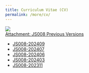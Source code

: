 ```yaml
---
title: Curriculum Vitae (CV)
permalink: /more/cv/
---
```


<style>
.intro{
font-family:times;
font-size:21px;
}
</style>

<!--<embed src="/Jerland/assets/JS008-202406.pdf#page=2" width="350" height="500" type="application/pdf">-->

<img src="/Jerland/assets/img/JS008-202409P.png">

<div class="btn-group">
  <a href="#" class="btn btn-default">Attachment: JS008 Previous Versions </a>
  <a href="#" class="btn btn-default dropdown-toggle" data-toggle="dropdown"><span class="caret"></span></a>
  <ul class="dropdown-menu">
    <li><a href="https://yunqing-jia.github.io/JTRC/assets/JS008-202409.pdf#page=2">JS008-202409</a></li>
    <li><a href="https://yunqing-jia.github.io/JTRC/assets/JS008-202407.pdf#page=2">JS008-202407</a></li>
    <li><a href="https://yunqing-jia.github.io/JTRC/assets/JS008-202406.pdf#page=2">JS008-202406</a></li>
    <li><a href="https://yunqing-jia.github.io/JTRC/assets/JS008-202403.pdf#page=2">JS008-202403</a></li>
    <li><a href="https://yunqing-jia.github.io/JTRC/assets/JS008-202311.pdf#page=2">JS008-202311</a></li>
  </ul>
</div>
